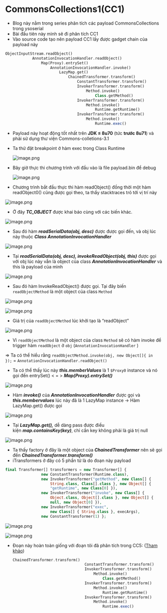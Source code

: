 # CommonsCollections1(CC1)

- Blog này nằm trong series phân tích các payload CommonsCollections trong ysoserial
- Bài đầu tiên này mình sẽ đi phân tích CC1
- Vào source code tạo nên payload CC1 lấy được gadget chain của payload này

```php
ObjectInputStream.readObject()
			AnnotationInvocationHandler.readObject()
				Map(Proxy).entrySet()
					AnnotationInvocationHandler.invoke()
						LazyMap.get()
							ChainedTransformer.transform()
								ConstantTransformer.transform()
								InvokerTransformer.transform()
									Method.invoke()
										Class.getMethod()
								InvokerTransformer.transform()
									Method.invoke()
										Runtime.getRuntime()
								InvokerTransformer.transform()
									Method.invoke()
										Runtime.exec()
```

- Payload này hoạt động tốt nhất trên **JDK ≤ 8u70** (tức **trước 8u71**) và phải sử dụng thư viện Commons-colletions-3.1
- Ta thử đặt breakpoint ở hàm exec trong Class Runtime
    
    ![image.png](image.png)
    
- Bây giờ thực thi chương trình với đầu vào là file payload.bin để debug
    
    ![image.png](image%201.png)
    
- Chương trình bắt đầu thực thi hàm readObject() đồng thời một hàm readObject0() cũng được gọi theo, ta thấy stacktraces trỏ tới vị trí này

![image.png](image%202.png)

- Ở đây ***TC_OBJECT*** được khai báo cùng với các biến khác.

![image.png](image%203.png)

- Sau đó hàm ***readSerialData(obj, desc)*** được được gọi đến, và obj lúc này thuộc ***Class AnnotationInvocationHandler***

![image.png](image%204.png)

- Tại ***readSerialData(obj, desc), invokeReadObject(obj, this)*** được gọi với obj lúc này vẫn là object của class ***AnnotationInvocationHandler*** và this là payload của mình

![image.png](image%205.png)

- Sau đó hàm InvokeReadObject() được gọi. Tại đây biến `readObjectMethod` là một object của class `Method`

![image.png](image%206.png)

![image.png](image%207.png)

- Giá trị của `readObjectMethod` lúc khởi tạo là “readObject”

![image.png](image%208.png)

- Vì `readObjectMethod` là một object của class `Method` sẽ có hàm invoke để trigger hàm `readObject` ở `obj` (`AnnotationInvocationHandler` )

⇒ Ta có thể hiểu rằng `readObjectMethod.invoke(obj, new Object[]{ in });` = `AnnotationInvocationHandler.readObject()`

- Ta có thể thấy lúc này ***this.memberValues*** là 1 `$Proxy0` instance và nó gọi đến entrySet() < = > ***Map(Proxy).entrySet()***

![image.png](image%209.png)

- Hàm ***invoke()*** của ***AnnotationInvocationHandler*** được gọi và ***this.membervalues*** lúc này đã là 1 LazyMap instance → Hàm LazyMap.get() được gọi

![image.png](image%2010.png)

- Tại ***LazyMap.get(),*** dễ dàng pass được điều kiện ***map.containsKey(key)***, chỉ cần key không phải là giá trị null

![image.png](image%2011.png)

- Ta thấy factory ở đây là một object của ***ChainedTransformer*** nên sẽ gọi đến ***ChainedTransformer.transform()***
- iTransformers ở đây có 5 phần tử là do đoạn này payload

```php
final Transformer[] transformers = new Transformer[] {
				new ConstantTransformer(Runtime.class),
				new InvokerTransformer("getMethod", new Class[] {
					String.class, Class[].class }, new Object[] {
					"getRuntime", new Class[0] }),
				new InvokerTransformer("invoke", new Class[] {
					Object.class, Object[].class }, new Object[] {
					null, new Object[0] }),
				new InvokerTransformer("exec",
					new Class[] { String.class }, execArgs),
				new ConstantTransformer(1) };
```

![image.png](image%2012.png)

![image.png](image%2013.png)

- Đoạn này hoàn toàn giống với đoạn tôi đã phân tích trong CC5: ([Tham khảo](https://www.notion.so/CommonsCollections5-CC5-24c1eb3c27c58048a6d6f904eb71353a?pvs=21))
    
    ```php
    ChainedTransformer.transform()
    								ConstantTransformer.transform()
    								InvokerTransformer.transform()
    									Method.invoke()
    										Class.getMethod()
    								InvokerTransformer.transform()
    									Method.invoke()
    										Runtime.getRuntime()
    								InvokerTransformer.transform()
    									Method.invoke()
    										Runtime.exec()
    ```